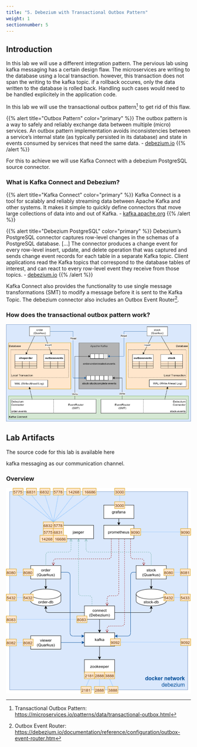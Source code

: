 ```yaml
---
title: "5. Debezium with Transactional Outbox Pattern"
weight: 1
sectionnumber: 5
---
```


## Introduction

In this lab we will use a different integration pattern. The pervious lab using kafka messaging has a certain design flaw. The microservices are writing to the database using a local transaction. however, this transaction does not span the writing to the kafka topic. if a rollback occures, only the data written to the database is rolled back. Handling such cases would need to be handled explicitely in the application code.

In this lab we will use the transactional outbox pattern[^1] to get rid of this flaw.

{{% alert title="Outbox Pattern" color="primary" %}} The outbox pattern is a way to safely and reliably exchange data between multiple (micro) services. An outbox pattern implementation avoids inconsistencies between a service’s internal state (as typically persisted in its database) and state in events consumed by services that need the same data. - [debezium.io](https://debezium.io/documentation/reference/configuration/outbox-event-router.html) {{% /alert %}}

For this to achieve we will use Kafka Connect with a debezium PostgreSQL source connector.


### What is Kafka Connect and Debezium?

{{% alert title="Kafka Connect" color="primary" %}} Kafka Connect is a tool for scalably and reliably streaming data between Apache Kafka and other systems. It makes it simple to quickly define connectors that move large collections of data into and out of Kafka. - [kafka.apache.org](https://kafka.apache.org/documentation/#connect) {{% /alert %}}


{{% alert title="Debezium PostgreSQL" color="primary" %}} Debezium’s PostgreSQL connector captures row-level changes in the schemas of a PostgreSQL database. [...] The connector produces a change event for every row-level insert, update, and delete operation that was captured and sends change event records for each table in a separate Kafka topic. Client applications read the Kafka topics that correspond to the database tables of interest, and can react to every row-level event they receive from those topics. - [debezium.io](https://debezium.io/documentation/reference/connectors/postgresql.html) {{% /alert %}}

Kafka Connect also provides the functionality to use single message transformations (SMT) to modify a message before it is sent to the Kafka Topic. The debezium connector also includes an Outbox Event Router[^2].


### How does the transactional outbox pattern work?

![Environment](outbox-pattern.png)


## Lab Artifacts

The source code for this lab is available here

kafka messaging as our communication channel.


### Overview

![Environment](debezium.png)


[^1]: Transactional Outbox Pattern: https://microservices.io/patterns/data/transactional-outbox.html
[^2]: Outbox Event Router: https://debezium.io/documentation/reference/configuration/outbox-event-router.htm
